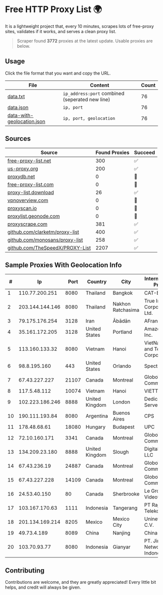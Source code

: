 
# Free HTTP Proxy List 🌍

It is a lightweight project that, every 10 minutes, scrapes lots of free-proxy sites, validates if it works, and serves a clean proxy list.


> Scraper found **3772** proxies at the latest update. Usable proxies are below.

## Usage

Click the file format that you want and copy the URL.


|File|Content|Count|
|----|-------|-----|
|[data.txt](https://raw.githubusercontent.com/themiralay/Proxy-List-World/master/data.txt)|`ip_address:port` combined (seperated new line)|76|
|[data.json](https://raw.githubusercontent.com/themiralay/Proxy-List-World/master/data.json)|`ip, port`|76|
|[data-with-geolocation.json](https://raw.githubusercontent.com/themiralay/Proxy-List-World/master/data-with-geolocation.json)|`ip, port, geolocation`|76|

## Sources

|Source|Found Proxies|Succeed|
|------|-------------|-------|
|[free-proxy-list.net](https://free-proxy-list.net)|300|✅|
|[us-proxy.org](https://www.us-proxy.org)|200|✅|
|[proxydb.net](http://proxydb.net)|0|🚫|
|[free-proxy-list.com](https://free-proxy-list.com/?page=&port=&type%5B%5D=http&type%5B%5D=https&up_time=0&search=Search)|0|🚫|
|[proxy-list.download](https://www.proxy-list.download/HTTP)|26|✅|
|[vpnoverview.com](https://vpnoverview.com/privacy/anonymous-browsing/free-proxy-servers)|0|🚫|
|[proxyscan.io](https://www.proxyscan.io)|0|🚫|
|[proxylist.geonode.com](https://proxylist.geonode.com/api/proxy-list?limit=300&page=1&sort_by=lastChecked&sort_type=desc&protocols=http,https)|0|🚫|
|[proxyscrape.com](https://api.proxyscrape.com/v2/?request=displayproxies&protocol=http&timeout=10000&country=all&ssl=all&anonymity=all)|381|✅|
|[github.com/clarketm/proxy-list](https://raw.githubusercontent.com/clarketm/proxy-list/master/proxy-list-raw.txt)|400|✅|
|[github.com/monosans/proxy-list](https://raw.githubusercontent.com/monosans/proxy-list/main/proxies/http.txt)|258|✅|
|[github.com/TheSpeedX/PROXY-List](https://raw.githubusercontent.com/TheSpeedX/PROXY-List/master/http.txt)|2207|✅|


## Sample Proxies With Geolocation Info

|#|Ip|Port|Country|City|Internet Service Provider|
|-|--|----|-------|----|-------------------------|
|1|110.77.200.251|8080|Thailand|Bangkok|CAT-BB|
|2|203.144.144.146|8080|Thailand|Nakhon Ratchasima|True Internet Corporation CO. Ltd.|
|3|79.175.176.254|3128|Iran|Ābādān|AFranet Co|
|4|35.161.172.205|3128|United States|Portland|Amazon.com, Inc.|
|5|113.160.133.32|8080|Vietnam|Hanoi|VietNam Post and Telecom Corporation|
|6|98.8.195.160|443|United States|Orlando|Spectrum|
|7|67.43.227.227|21107|Canada|Montreal|GloboTech Communications|
|8|117.5.48.112|10074|Vietnam|Hanoi|VIETTEL|
|9|102.223.186.246|8888|United Kingdom|London|Dedicated Servers|
|10|190.111.193.84|8080|Argentina|Buenos Aires|CPS|
|11|178.48.68.61|18080|Hungary|Budapest|UPC|
|12|72.10.160.171|3341|Canada|Montreal|GloboTech Communications|
|13|134.209.23.180|8888|United Kingdom|Slough|DigitalOcean, LLC|
|14|67.43.236.19|24887|Canada|Montreal|GloboTech Communications|
|15|67.43.227.228|14109|Canada|Montreal|GloboTech Communications|
|16|24.53.40.150|80|Canada|Sherbrooke|Le Groupe Videotron Ltee|
|17|103.167.170.63|1111|Indonesia|Tangerang|PT Rajeg Media Telekomunikasi|
|18|201.134.169.214|8205|Mexico|Mexico City|Uninet S.A. de C.V.|
|19|49.73.4.189|8089|China|Nanjing|China Telecom|
|20|103.70.93.77|8080|Indonesia|Gianyar|PT. Jinom Network Indonesia|



## Contributing

Contributions are welcome, and they are greatly appreciated! Every
little bit helps, and credit will always be given.

